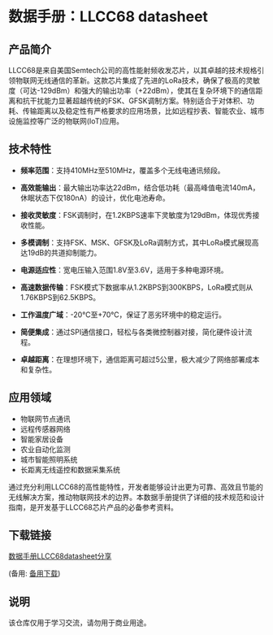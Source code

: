 # 数据手册：LLCC68 datasheet

## 产品简介

LLCC68是来自美国Semtech公司的高性能射频收发芯片，以其卓越的技术规格引领物联网无线通信的革新。这款芯片集成了先进的LoRa技术，确保了极高的灵敏度（可达-129dBm）和强大的输出功率（+22dBm），使其在复杂环境下的通信距离和抗干扰能力显著超越传统的FSK、GFSK调制方案。特别适合于对体积、功耗、传输距离以及稳定性有严格要求的应用场景，比如远程抄表、智能农业、城市设施监控等广泛的物联网(IoT)应用。

## 技术特性

- **频率范围**：支持410MHz至510MHz，覆盖多个无线电通讯频段。
  
- **高效能输出**：最大输出功率达22dBm，结合低功耗（最高峰值电流140mA，休眠状态下仅180nA）的设计，优化电池寿命。
  
- **接收灵敏度**：FSK调制时，在1.2KBPS速率下灵敏度为129dBm，体现优秀接收性能。
  
- **多模调制**：支持FSK、MSK、GFSK及LoRa调制方式，其中LoRa模式展现高达19dB的共道抑制能力。
  
- **电源适应性**：宽电压输入范围1.8V至3.6V，适用于多种电源环境。
  
- **高速数据传输**：FSK模式下数据率从1.2KBPS到300KBPS，LoRa模式则从1.76KBPS到62.5KBPS。
  
- **工作温度广域**：-20°C至+70°C，保证了恶劣环境中的稳定运行。
  
- **简便集成**：通过SPI通信接口，轻松与各类微控制器对接，简化硬件设计流程。
  
- **卓越距离**：在理想环境下，通信距离可超过5公里，极大减少了网络部署成本和复杂性。

## 应用领域

- 物联网节点通讯
- 远程传感器网络
- 智能家居设备
- 农业自动化监测
- 城市智能照明系统
- 长距离无线遥控和数据采集系统

通过充分利用LLCC68的高性能特性，开发者能够设计出更为可靠、高效且节能的无线解决方案，推动物联网技术的边界。本数据手册提供了详细的技术规范和设计指南，是开发基于LLCC68芯片产品的必备参考资料。

## 下载链接
[数据手册LLCC68datasheet分享](https://pan.quark.cn/s/ed032e13205d) 

(备用: [备用下载](https://pan.baidu.com/s/1CD7RpH2VZlBoRVfOM0YIGw?pwd=1234))

## 说明

该仓库仅用于学习交流，请勿用于商业用途。
